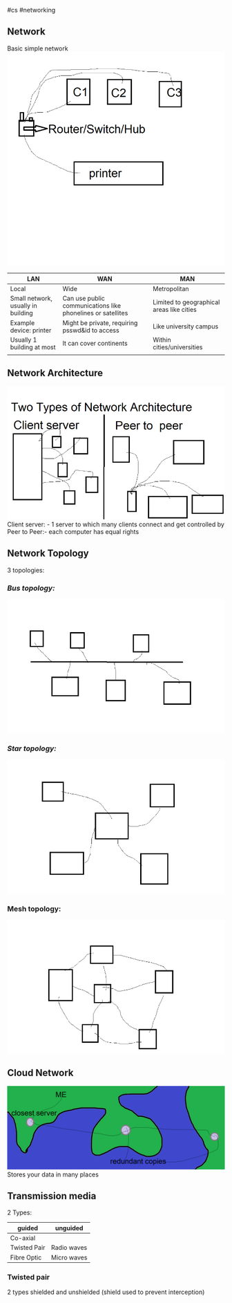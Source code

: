#cs #networking
## Network
Basic simple network
![network|300*300](simple_network.png)

 | LAN                                | WAN                                                         | MAN                                       |
 | ---------------------------------- | ----------------------------------------------------------- | ----------------------------------------- |
 | Local                              | Wide                                                        | Metropolitan                              |
 | Small network, usually in building | Can use public communications like phonelines or satellites | Limited to geographical areas like cities |
 | Example device: printer            | Might be private, requiring psswd&id to access              | Like university campus                    |
 | Usually 1 building at most         | It can cover continents                                     | Within cities/universities                |
 |                                    |                                                             |                                           |

## Network Architecture
![network|300*300](Network_architectures.png)
Client server: - 1 server to which many clients connect and get controlled by
Peer to Peer:- each computer has equal rights

## Network Topology
3 topologies:
### _Bus topology:_
![network|300*300](bus_network.png)

### _Star topology:_
![network|300*300](star_network.png)

### Mesh topology:
![network|300*300](mesh_network.png)


## Cloud Network
![network|300*600](Cloud.png)
Stores your data in many places

## Transmission media
2 Types:

guided | unguided
-- | --
Co-axial | 
Twisted Pair| Radio waves
Fibre Optic | Micro waves
### Twisted pair
2 types
shielded and unshielded
(shield used to prevent interception)
 






